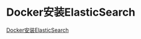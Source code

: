 # Docker安装ElasticSearch

[Docker安装ElasticSearch](https://segmentfault.com/a/1190000020140461)



<comment/>